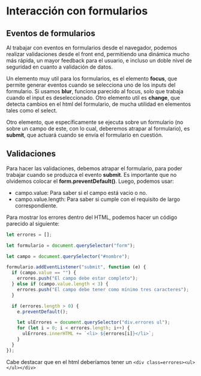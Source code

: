 # Interacción con formularios

## Eventos de formularios

Al trabajar con eventos en formularios desde el navegador, podemos realizar validaciones desde el front end, permitiendo una dinámica mucho más rápida, un mayor feedback para el usuario, e incluso un doble nivel de seguridad en cuanto a validación de datos.

Un elemento muy util para los formularios, es el elemento **focus**, que permite generar eventos cuando se selecciona uno de los inputs del formulario. Si usamos **blur**, funciona parecido al focus, solo que trabaja cuando el input es deseleccionado. Otro elemento util es **change**, que detecta cambios en el html del formulario, de mucha utilidad en elementos tales como el select.

Otro elemento, que específicamente se ejecuta sobre un formulario (no sobre un campo de este, con lo cual, deberemos atrapar al formulario), es **submit**, que actuará cuando se envía el formulario en cuestión.

## Validaciones

Para hacer las validaciones, debemos atrapar el formulario, para poder trabajar cuando se produzca el evento **submit**. Es importante que no olvidemos colocar el **form.preventDefault()**. Luego, podemos usar:

- campo.value: Para saber si el campo está vacio o no.
- campo.value.length: Para saber si cumple con el requisito de largo correspondiente.

Para mostrar los errores dentro del HTML, podemos hacer un código parecido al siguiente:

```javascript
let errores = [];

let formulario = document.querySelector("form");

let campo = document.querySelector("#nombre");

formulario.addEventListener("submit", function (e) {
  if (campo.value == "") {
    errores.push("El campo debe estar completo");
  } else if (campo.value.length < 3) {
    errores.push("El campo debe tener como mínimo tres caracteres");
  }

  if (errores.length > 0) {
    e.preventDefault();

    let ulErrores = document.querySelector("div.errores ul");
    for (let i = 0; i < errores.length; i++) {
      ulErrores.innerHTML += `<li> ${errores[i]}</li>`;
    }
  }
});
```

Cabe destacar que en el html deberíamos tener un `<div class=errores><ul></ul></div>`
